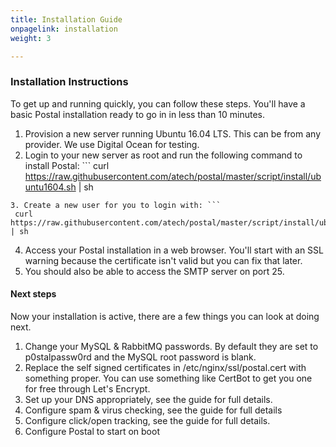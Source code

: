 ```yaml
---
title: Installation Guide
onpagelink: installation
weight: 3

---
```


### **Installation Instructions**

To get up and running quickly, you can follow these steps. You'll have a basic Postal installation ready to go in in less than 10 minutes.

1. Provision a new server running Ubuntu 16.04 LTS. This can be from any provider. We use Digital Ocean for testing.
2. Login to your new server as root and run the following command to install Postal: ```
   curl https://raw.githubusercontent.com/atech/postal/master/script/install/ubuntu1604.sh | sh 
  ```
3. Create a new user for you to login with: ```
   curl https://raw.githubusercontent.com/atech/postal/master/script/install/ubuntu1604.sh | sh 
  ```
4. Access your Postal installation in a web browser. You'll start with an SSL warning because the certificate isn't valid but you can fix that later.
5. You should also be able to access the SMTP server on port 25.
 
#### Next steps

Now your installation is active, there are a few things you can look at doing next.

1. Change your MySQL &amp; RabbitMQ passwords. By default they are set to p0stalpassw0rd and the MySQL root password is blank.
2. Replace the self signed certificates in /etc/nginx/ssl/postal.cert with something proper. You can use something like CertBot to get you one for free through Let's Encrypt.
3. Set up your DNS appropriately, see the guide for full details.
4. Configure spam &amp; virus checking, see the guide for full details
5. Configure click/open tracking, see the guide for full details.
6. Configure Postal to start on boot
 
